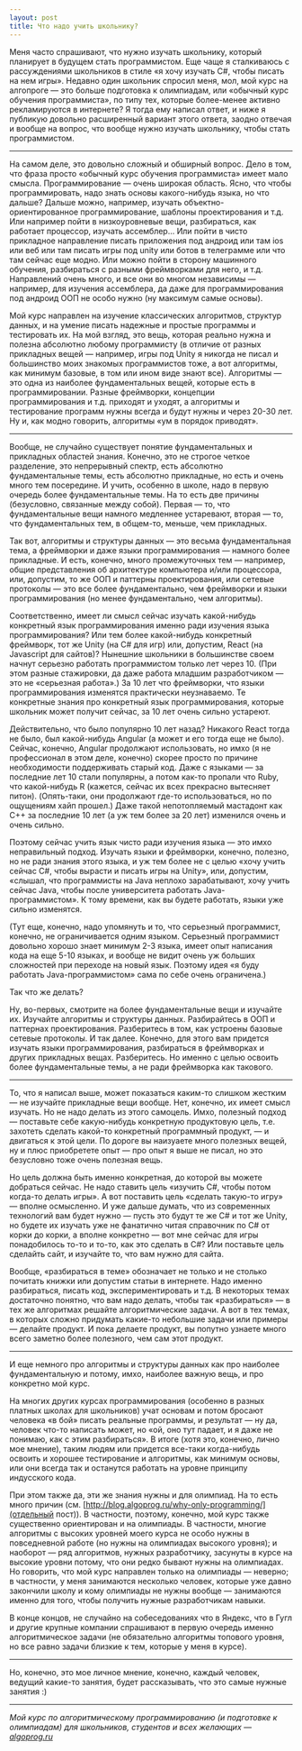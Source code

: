 ```yaml
---
layout: post
title: Что надо учить школьнику?
---
```


Меня часто спрашивают, что нужно изучать школьнику, который планирует в будущем стать программистом.
Еще чаще я сталкиваюсь с рассуждениями школьников в стиле «я хочу изучать C#, чтобы писать на нем игры».
Недавно один школьник спросил меня, мол, мой курс на алгопроге — это больше подготовка к олимпиадам,
или «обычный курс обучения программиста», по типу тех, которые более-менее активно рекламируются в интернете?
Я тогда ему написал ответ, и ниже я публикую довольно расширенный вариант этого ответа, 
заодно отвечая и вообще на вопрос, что вообще нужно изучать школьнику, чтобы стать программистом.

------

На самом деле, это довольно сложный и обширный вопрос. 
Дело в том, что фраза просто «обычный курс обучения программиста» имеет мало смысла. 
Программирование — очень широкая область. Ясно, что чтобы программировать, надо знать основы какого-нибудь языка, но что дальше? 
Дальше можно, например, изучать объектно-ориентированное программирование, шаблоны проектирования и т.д.
Или например пойти в низкоуровневые вещи, разбираться, как работает процессор, изучать ассемблер...
Или пойти в чисто прикладное направление писать приложения под андроид или там ios или веб или там писать игры под unity 
или ботов в телеграмме или что там сейчас еще модно.
Или можно пойти в сторону машинного обучения, разбираться с разными фреймворками для него, и т.д. 
Направлений очень много, и все они во многом независимы — например, для изучения ассемблера, 
да даже для программирования под андроид ООП не особо нужно (ну максимум самые основы). 

Мой курс направлен на изучение классических алгоритмов, структур данных, и на умение писать надежные и простые программы и тестировать их. На мой взгляд, это вещь, которая реально нужна и полезна абсолютно любому программисту (в отличие от разных прикладных вещей — например, игры под Unity я никогда не писал и большинство моих знакомых программистов тоже, а вот алгоритмы, как минимум базовые, в том или ином виде знают все). Алгоритмы — это одна из наиболее фундаментальных вещей, которые есть в программировании. Разные фреймворки, концепции программирования и т.д. приходят и уходят, а алгоритмы и тестирование программ нужны всегда и будут нужны и через 20-30 лет. Ну и, как модно говорить, алгоритмы «ум в порядок приводят».

------

Вообще, не случайно существует понятие фундаментальных и прикладных областей знания. 
Конечно, это не строгое четкое разделение, это непрерывный спектр, есть абсолютно фундаментальные
темы, есть абсолютно прикладные, но есть и очень много тем посередине.
И учить, особенно в школе, надо в первую очередь более фундаментальные темы.
На то есть две причины (безусловно, связанные между собой). 
Первая — то, что фундаментальные вещи намного медленнее устаревают,
вторая — то, что фундаментальных тем, в общем-то, меньше, чем прикладных.

Так вот, алгоритмы и структуры данных — это весьма фундаментальная тема, а фреймворки и даже языки программирования
— намного более прикладные. И есть, конечно, много промежуточных тем — например, общие представления об архитектуре компьютера и/или
процессора, или, допустим, то же ООП и паттерны проектирования, 
или сетевые протоколы — это все более фундаментально, чем фреймворки и языки программирования (но менее фундаментально, чем алгоритмы).

Соответственно, имеет ли смысл сейчас изучать какой-нибудь конкретный язык программирования именно ради изучения языка программирования?
Или тем более какой-нибудь конкретный фреймворк, тот же Unity (на C# для игр) или, допустим, React (на Javascript для сайтов)? 
Нынешние школьники в большинстве своем начнут серьезно работать программистом только лет через 10. 
(При этом разные стажировки, да даже работа младшим разработчиком — это не «серьезная работа».) 
За 10 лет что фреймворки, что языки программирования изменятся практически неузнаваемо. 
Те конкретные знания про конкретный язык программирования, которые школьник может получит сейчас, за 10 лет очень сильно устареют.

Действительно, что было популярно 10 лет назад? Никакого React тогда не было, был какой-нибудь Angular (а может и его тогда еще не было).
Сейчас, конечно, Angular продолжают использовать, но имхо (я не профессионал в этом деле, конечно) скорее просто
по причине необходимости поддерживать старый код.
Даже с языками — за последние лет 10 стали популярны, а потом как-то пропали что Ruby, что какой-нибудь R (кажется, сейчас их всех
прекрасно вытесняет питон). (Опять-таки, они продолжают где-то использоваться, но по ощущениям хайп прошел.)
Даже такой непотопляемый мастадонт как C++ за последние 10 лет (а уж тем более за 20 лет) изменился очень и очень сильно.

Поэтому сейчас учить язык чисто ради изучения языка — это имхо неправильный подход.
Изучать языки и фреймворки, конечно, полезно, но не ради знания этого языка, и уж тем более не с целью 
«хочу учить сейчас C#, чтобы вырасти и писать игры на Unity», или, допустим, «слышал, что программисты на Java неплохо зарабатывают,
хочу учить сейчас Java, чтобы после университета работать Java-программистом». К тому времени, как вы будете работать,
языки уже сильно изменятся.

(Тут еще, конечно, надо упомянуть и то, что серьезный программист, конечно, не ограничивается одним языком.
Серьезный программист довольно хорошо знает минимум 2-3 языка, имеет опыт написания кода на еще 5-10 языках,
и вообще не видит очень уж больших сложностей при переходе на новый язык. Поэтому идея «я буду работать Java-программистом»
сама по себе очень ограничена.)

Так что же делать? 

Ну, во-первых, смотрите на более фундаментальные вещи и изучайте их. Изучайте алгоритмы и структуры данных. Разбирайтесь в ООП
и паттернах проектирования. Разберитесь в том, как устроены базовые сетевые протоколы. И так далее.
Конечно, для этого вам придется изучать языки программирования, разбираться в фреймворках и других прикладных вещах.
Разберитесь. Но именно с целью освоить более фундаментальные темы, а не ради фреймворка как такового.

------

То, что я написал выше, может показаться каким-то слишком жестким — не изучайте прикладные вещи вообще.
Нет, конечно, их имеет смысл изучать. Но не надо делать из этого самоцель.
Имхо, полезный подход — поставьте себе какую-нибудь конкретную продуктовую цель, т.е. захотеть сделать
какой-то конкретный программный продукт, — и двигаться к этой цели. 
По дороге вы наизуаете много полезных вещей,
ну и плюс приобретете опыт — про опыт я выше не писал, но это безусловно тоже очень полезная вещь. 

Но цель должна быть именно конкретная, до которой вы можете добраться сейчас.
Не надо ставить цель «изучить C#, чтобы потом когда-то делать игры». А вот поставить цель «сделать такую-то игру»
— вполне осмысленно. И уже дальше думать, что из современных технологий вам будет нужно
— пусть это будут те же C# и тот же Unity, но будете их изучать
уже не фанатично читая справочник по C# от корки до корки, а вполне конкретно — вот мне сейчас
для игры понадобилось то-то и то-то, как это сделать в C#? 
Или поставьте цель сделайть сайт, и изучайте то, что вам нужно для сайта.

Вообще, «разбираться в теме» обозначает не только и не столько почитать книжки или допустим статьи в интернете.
Надо именно разбираться, писать код, экспериментировать и т.д.
В некоторых темах достаточно понятно, что вам надо делать, чтобы так «разбираться» — в тех же алгоритмах
решайте алгоритмические задачи. А вот в тех темах, в которых сложно придумать какие-то небольшие задачи или примеры
— делайте продукт. И пока делаете продукт, вы попутно узнаете много всего заметно более полезного, чем сам этот продукт.

-----

И еще немного про алгоритмы и структуры данных как про наиболее фундаментальную и потому, имхо, наиболее важную вещь, 
и про конкретно мой курс.

На многих других курсах программирования (особенно в разных платных школах для школьников) учат основам и потом бросают человека «в бой» писать реальные программы, и результат — ну да, человек что-то написать может, но «ой, оно тут падает, и я даже не понимаю, как с этим разбираться». В итоге (хотя это, конечно, лично мое мнение), таким людям или придется все-таки когда-нибудь освоить и хорошее тестирование и алгоритмы, как минимум основы, или они всегда так и останутся работать на уровне принципу индусского кода.

При этом также да, эти же знания нужны и для олимпиад. На то есть много причин (см. [http://blog.algoprog.ru/why-only-programming/](отдельный пост)). В частности, поэтому, конечно, мой курс также существенно ориентирован и на олимпиады. В частности, многие алгоритмы с высоких уровней моего курса не особо нужны в повседневной работе (но нужны на олимпиадах высокого уровня); и наоборот — ряд алгоритмов, нужных разработчику, засунуты в курсе на высокие уровни потому, что они редко бывают нужны на олимпиадах. Но говорить, что мой курс направлен только на олимпиады — неверно; в частности, у меня занимаются несколько человек, которые уже давно закончили школу и кому олимпиады не нужны вообще — занимаются именно для того, чтобы получить нужные разработчикам навыки.

В конце концов, не случайно на собеседованиях что в Яндекс, что в Гугл и другие крупные компании спрашивают в первую очередь именно алгоритмическое задачи (не обязательно алгоритмы топового уровня, но все равно задачи близкие к тем, которые у меня в курсе).

----

Но, конечно, это мое личное мнение, конечно, каждый человек, ведущий какие-то занятия, будет рассказывать, что это самые нужные занятия :)


----

*Мой курс по алгоритмическому программированию (и подготовке к олимпиадам) для школьников, студентов и всех желающих — [algoprog.ru](http://algoprog.ru)*
